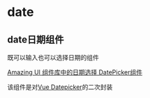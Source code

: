 # date

## date日期组件

既可以输入也可以选择日期的组件

[Amazing UI 组件库中的日期选择 DatePicker组件](https://themusecatcher.github.io/vue-amazing-ui/guide/components/datepicker.html)

该组件是对[Vue Datepicker](https://vue3datepicker.com/)的二次封装
